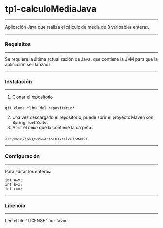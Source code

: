 # tp1-calculoMediaJava #

----------
Aplicación Java que realiza el cálculo de media de 3 varibables enteras. 


----------
### Requisitos ###

----------

Se requiere la última actualización de Java, que contiene la JVM para que la aplicación sea lanzada.

----------
### Instalación ###

----------

 1. Clonar el repositorio
### 
    git clone *link del repositorio*
 2. Una vez descargado el repositorio, puede abrir el proyecto Maven con Spring Tool Suite.
 3. Abrir el *main* que lo contiene la carpeta:
### 
    src/main/java/ProyectoTP1/CalculoMedia

----------
### Configuración ###

----------

Para editar los enteros:

    int a=x;
    int b=x;
    int c=x;

----------
### Licencia ###

----------
Lee el file "LICENSE" por favor.

